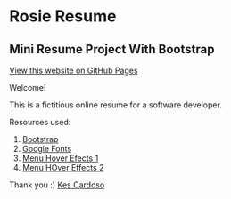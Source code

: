 # Rosie Resume
## Mini Resume Project With Bootstrap

[View this website on GitHub Pages](https://kescardoso.github.io/rosie-resume/)

Welcome!

This is a fictitious online resume for a software developer.

Resources used:

1. [Bootstrap](https://www.bootstrapcdn.com/)
2. [Google Fonts](https://fonts.google.com/)
3. [Menu Hover Efects 1](https://cdnjs.com/)
4. [Menu HOver Effects 2](http://ianlunn.github.io/Hover/)

Thank you :)
[Kes Cardoso](www.kescardoso.com)